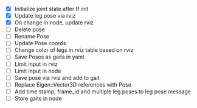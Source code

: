 - [x] Initialize joint state after tf init
- [x] Update leg pose via rviz
- [x] On change in node, update rviz
- [ ] Delete pose
- [ ] Rename Pose
- [ ] Update Pose coords
- [ ] Change color of legs in rviz table based on rviz
- [ ] Save Poses as gaits in yaml
- [ ] Limit input in rviz
- [ ] Limit input in node
- [ ] Save pose via rviz and add to gait
- [ ] Replace Eigen::Vector3D references with Pose
- [ ] Add time stamp, frame_id and multiple leg poses to leg pose message
- [ ] Store gaits in node
